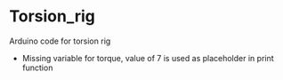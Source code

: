 # Torsion_rig
Arduino code for torsion rig

- Missing variable for torque, value of 7 is used as placeholder in print function
